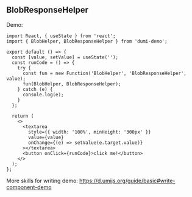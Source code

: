 ## BlobResponseHelper

Demo:

```tsx
import React, { useState } from 'react';
import { BlobHelper, BlobResponseHelper } from 'dumi-demo';

export default () => {
  const [value, setValue] = useState('');
  const runCode = () => {
    try {
      const fun = new Function('BlobHelper', 'BlobResponseHelper', value);
      fun(BlobHelper, BlobResponseHelper);
    } catch (e) {
      console.log(e);
    }
  };

  return (
    <>
      <textarea
        style={{ width: '100%', minHeight: '300px' }}
        value={value}
        onChange={(e) => setValue(e.target.value)}
      ></textarea>
      <button onClick={runCode}>click me!</button>
    </>
  );
};
```

More skills for writing demo: https://d.umijs.org/guide/basic#write-component-demo
